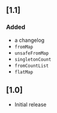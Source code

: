 ## [1.1]
### Added
- a changelog
- `fromMap`
- `unsafeFromMap`
- `singletonCount`
- `fromCountList`
- `flatMap`

## [1.0]
- Initial release
